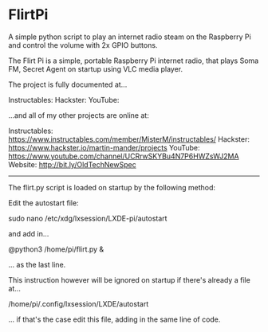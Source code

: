 # FlirtPi
A simple python script to play an internet radio steam on the Raspberry Pi and control the volume with 2x GPIO buttons.

The Flirt Pi is a simple, portable Raspberry Pi internet radio, that plays Soma FM, Secret Agent on startup using VLC media player. 

The project is fully documented at...

Instructables:
Hackster:
YouTube:

...and all of my other projects are online at:

Instructables: https://www.instructables.com/member/MisterM/instructables/
Hackster: https://www.hackster.io/martin-mander/projects
YouTube: https://www.youtube.com/channel/UCRrwSKYBu4N7P6HWZsWJ2MA
Website: http://bit.ly/OldTechNewSpec

--------------------------------------------------------------------------

The flirt.py script is loaded on startup by the following method:

Edit the autostart file:

sudo nano /etc/xdg/lxsession/LXDE-pi/autostart

and add in... 

@python3 /home/pi/flirt.py &

... as the last line. 

This instruction however will be ignored on startup if there's already a file at...

/home/pi/.config/lxsession/LXDE/autostart

... if that's the case edit this file, adding in the same line of code. 
